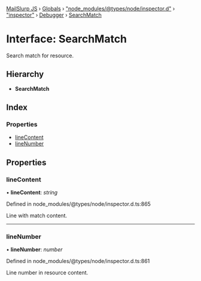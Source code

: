 [MailSlurp JS](../README.md) › [Globals](../globals.md) › ["node_modules/@types/node/inspector.d"](../modules/_node_modules__types_node_inspector_d_.md) › ["inspector"](../modules/_node_modules__types_node_inspector_d_._inspector_.md) › [Debugger](../modules/_node_modules__types_node_inspector_d_._inspector_.debugger.md) › [SearchMatch](_node_modules__types_node_inspector_d_._inspector_.debugger.searchmatch.md)

# Interface: SearchMatch

Search match for resource.

## Hierarchy

* **SearchMatch**

## Index

### Properties

* [lineContent](_node_modules__types_node_inspector_d_._inspector_.debugger.searchmatch.md#linecontent)
* [lineNumber](_node_modules__types_node_inspector_d_._inspector_.debugger.searchmatch.md#linenumber)

## Properties

###  lineContent

• **lineContent**: *string*

Defined in node_modules/@types/node/inspector.d.ts:865

Line with match content.

___

###  lineNumber

• **lineNumber**: *number*

Defined in node_modules/@types/node/inspector.d.ts:861

Line number in resource content.
